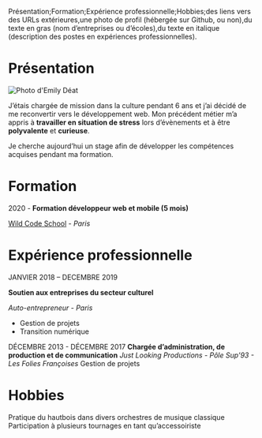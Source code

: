 Présentation;Formation;Expérience professionnelle;Hobbies;des liens vers des URLs extérieures,une photo de profil (hébergée sur Github, ou non),du texte en gras (nom d’entreprises ou d’écoles),du texte en italique (description des postes en expériences professionnelles).

# Présentation

![Photo d'Emily Déat](https://media-exp1.licdn.com/dms/image/C4E03AQGCJ5UrogOE-w/profile-displayphoto-shrink_200_200/0?e=1590624000&v=beta&t=A98pV742KSo2UUdxlOD3VFe7GWJ6-C6vMQqloZ3vvAI)

J’étais chargée de mission dans la culture  pendant 6 ans et j’ai décidé de me reconvertir vers le développement web.
Mon précédent métier m’a appris à **travailler en situation de stress** lors d’évènements et à être **polyvalente** et **curieuse**.


Je cherche aujourd’hui un stage afin de développer les compétences acquises pendant ma formation.


# Formation

2020 - **Formation développeur web et mobile (5 mois)**

[Wild Code School](https://www.wildcodeschool.com/fr-FR) - *Paris*


# Expérience professionnelle

JANVIER 2018 – DECEMBRE 2019 

**Soutien aux entreprises du secteur culturel**

*Auto-entrepreneur - Paris*

* Gestion de projets
* Transition numérique 

DÉCEMBRE 2013 - DÉCEMBRE 2017
**Chargée d’administration, de production et de communication**
*Just Looking Productions - Pôle Sup’93 - Les Folies Françoises*
Gestion de projets 


# Hobbies

Pratique du hautbois dans divers orchestres de musique classique 
Participation à plusieurs tournages en tant qu’accessoiriste
